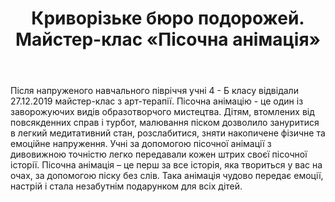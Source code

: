 ﻿---
title: Криворізьке бюро подорожей. Майстер-клас «Пісочна анімація»
---

Після напруженого навчального півріччя учні 4 - Б класу відвідали 27.12.2019 майстер-клас з арт-терапії. Пісочна анімацію - це один із заворожуючих видів образотворчого мистецтва. Дітям, втомлених від повсякденних справ і турбот, малювання піском дозволило зануритися в легкий медитативний стан, розслабитися, зняти накопичене фізичне та емоційне напруження. Учні за допомогою пісочної анімації з дивовижною точністю легко передавали кожен штрих своєї пісочної історії. Пісочна анімація – це перш за все історія, яка твориться у вас на очах, за допомогою піску без слів. Така анімація чудово передає емоції, настрій і стала незабутнім подарунком для всіх дітей.

<slideshow></slideshow>
